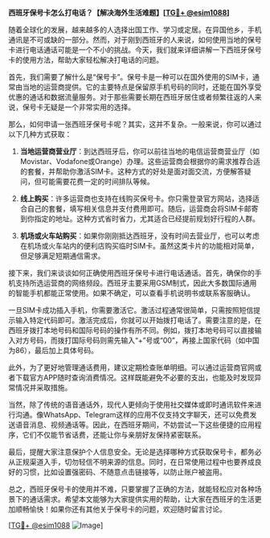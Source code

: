 **西班牙保号卡怎么打电话？【解决海外生活难题】[[TG💪+ @esim1088](https://t.me/s/esim1088)]**

随着全球化的发展，越来越多的人选择出国工作、学习或定居。在异国他乡，手机通讯是不可或缺的一部分。然而，对于刚到西班牙的人来说，如何使用当地的保号卡进行电话通话可能是一个不小的挑战。今天，我们就来详细讲解一下西班牙保号卡的使用方法，帮助大家轻松解决打电话的问题。

首先，我们需要了解什么是“保号卡”。保号卡是一种可以在国外使用的SIM卡，通常由当地的运营商提供。它的主要特点是保留原手机号码的同时，还能在国外享受优惠的通话和数据流量服务。对于那些需要长期在西班牙居住或者频繁往返的人来说，保号卡无疑是一个非常实用的选择。

那么，如何申请一张西班牙保号卡呢？其实，这并不复杂。一般来说，你可以通过以下几种方式获取：

1. **当地运营商营业厅**：到达西班牙后，你可以前往当地的电信运营商营业厅（如Movistar、Vodafone或Orange）办理。这些运营商会根据你的需求推荐合适的套餐，并帮助你激活SIM卡。这种方式的好处是面对面交流，方便解答疑问，但可能需要花费一定的时间排队等候。

2. **线上购买**：许多运营商也支持在线购买保号卡。你只需登录官方网站，选择适合自己的套餐，填写相关信息并支付费用即可。随后，运营商会将SIM卡邮寄到你指定的地址。这种方式省时省力，尤其适合已经提前规划好行程的人群。

3. **机场或火车站购买**：如果你刚刚抵达西班牙，没有时间去营业厅，也可以考虑在机场或火车站内的便利店购买临时SIM卡。虽然这类卡片的功能相对简单，但足够满足短期通信需求。

接下来，我们来谈谈如何正确使用西班牙保号卡进行电话通话。首先，确保你的手机支持所选运营商的网络频段。西班牙主要采用GSM制式，因此大多数国际通用的智能手机都能正常使用。如果不确定，可以查看手机说明书或联系客服确认。

一旦SIM卡成功插入手机，你需要激活它。激活过程通常很简单，只需按照短信提示输入特定代码即可。激活完成后，你就可以开始拨打电话了。需要注意的是，在西班牙拨打本地号码和国际号码的操作有所不同。例如，拨打本地号码可以直接输入对方号码，而拨打国际号码则需先输入“+”号或“00”，再接上国家代码（如中国为86），最后加上具体号码。

此外，为了更好地管理通话费用，建议定期检查账单明细。可以通过运营商官网或者下载官方APP随时查询消费情况。这样既能避免不必要的支出，也能及时发现异常情况并采取措施。

当然，除了传统的语音通话外，现代人更倾向于使用社交媒体或即时通讯软件来进行沟通。像WhatsApp、Telegram这样的应用不仅支持文字聊天，还可以免费发送语音消息、视频通话等。因此，在西班牙期间，不妨尝试一下这些便捷的应用程序，它们不仅能节省话费，还能让你与亲朋好友保持紧密联系。

最后，提醒大家注意保护个人信息安全。无论是选择哪种方式获取保号卡，都务必从正规渠道入手，切勿轻信不明来源的信息。同时，在日常使用过程中也要养成良好的习惯，比如设置强密码、不随意点击链接等，以防止账户被盗用。

总之，西班牙保号卡的使用并不难，只要掌握了正确的方法，就能轻松应对各种场景下的通话需求。希望本文能够为大家提供实用的帮助，让大家在西班牙的生活更加顺畅愉快！如果你还有其他关于保号卡的问题，欢迎随时留言讨论。

[[TG💪+ @esim1088](https://t.me/s/esim1088) ![Image](https://i.postimg.cc/4NQfJmqS/Snipaste-2025-05-13-00-14-12.png)]